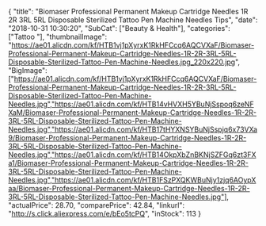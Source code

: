 {
	"title": "Biomaser Professional Permanent Makeup Cartridge Needles 1R 2R 3RL 5RL Disposable Sterilized Tattoo Pen Machine Needles Tips",
	"date": "2018-10-31 10:30:20",
	"SubCat": ["Beauty & Health"],
	"categories": ["Tattoo "],
	"thumbnailImage": "https://ae01.alicdn.com/kf/HTB1vj1pXyrxK1RkHFCcq6AQCVXaF/Biomaser-Professional-Permanent-Makeup-Cartridge-Needles-1R-2R-3RL-5RL-Disposable-Sterilized-Tattoo-Pen-Machine-Needles.jpg_220x220.jpg",
	"BigImage": ["https://ae01.alicdn.com/kf/HTB1vj1pXyrxK1RkHFCcq6AQCVXaF/Biomaser-Professional-Permanent-Makeup-Cartridge-Needles-1R-2R-3RL-5RL-Disposable-Sterilized-Tattoo-Pen-Machine-Needles.jpg","https://ae01.alicdn.com/kf/HTB14vHVXH5YBuNjSspoq6zeNFXaM/Biomaser-Professional-Permanent-Makeup-Cartridge-Needles-1R-2R-3RL-5RL-Disposable-Sterilized-Tattoo-Pen-Machine-Needles.jpg","https://ae01.alicdn.com/kf/HTB17tHYXNSYBuNjSspjq6x73VXa9/Biomaser-Professional-Permanent-Makeup-Cartridge-Needles-1R-2R-3RL-5RL-Disposable-Sterilized-Tattoo-Pen-Machine-Needles.jpg","https://ae01.alicdn.com/kf/HTB14OkpXbZnBKNjSZFGq6zt3FXa1/Biomaser-Professional-Permanent-Makeup-Cartridge-Needles-1R-2R-3RL-5RL-Disposable-Sterilized-Tattoo-Pen-Machine-Needles.jpg","https://ae01.alicdn.com/kf/HTB1FSzPXQKWBuNjy1zjq6AOypXaa/Biomaser-Professional-Permanent-Makeup-Cartridge-Needles-1R-2R-3RL-5RL-Disposable-Sterilized-Tattoo-Pen-Machine-Needles.jpg"],
	"actualPrice": 28.70,
	"comparePrice": 42.84,
	"linkurl": "http://s.click.aliexpress.com/e/bEo5tcPQ",
	"inStock": 113
}
